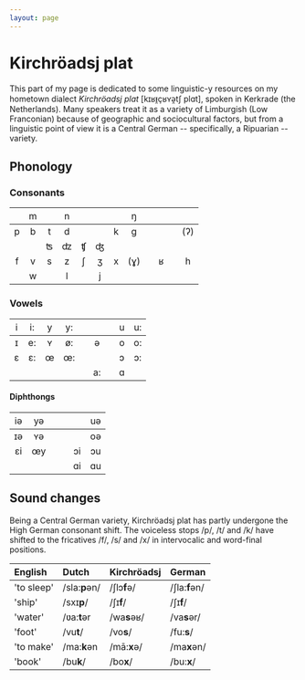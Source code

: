 ```yaml
---
layout: page
---
```


# Kirchröadsj plat

This part of my page is dedicated to some linguistic-y resources on my hometown dialect *Kirchröadsj plat* [kɪʁᵻ̯çʁʏə̯tʃ plɑt], spoken in Kerkrade (the Netherlands). Many speakers treat it as a variety of Limburgish (Low Franconian) because of geographic and sociocultural factors, but from a linguistic point of view it is a Central German -- specifically, a Ripuarian -- variety.

## Phonology

### Consonants

| <span style="font-weight:normal"></span> | <span style="font-weight:normal">m</span> | <span style="font-weight:normal"></span> | <span style="font-weight:normal">n</span> | <span style="font-weight:normal"></span> | <span style="font-weight:normal"></span> | <span style="font-weight:normal"></span> | <span style="font-weight:normal">ŋ</span> | <span style="font-weight:normal"></span> | <span style="font-weight:normal"></span> | <span style="font-weight:normal"></span> | <span style="font-weight:normal"></span> |
| :-: | :-: | :-: | :-: | :-: | :-: | :-: | :-: | :-: | :-: | :-: | :-: |
|  p  |  b  |  t  |  d  |     |     |  k  |  ɡ  |     |     |     | (ʔ) |
|     |     |  ʦ  |  ʣ  |  ʧ  |  ʤ  |     |     |     |     |     |     |
|  f  |  v  |  s  |  z  |  ʃ  |  ʒ  |  x  | (ɣ) |     |  ʁ  |     |  h  |
|     |  w  |     |  l  |     |  j  |     |     |     |     |     |     |

### Vowels

| <span style="font-weight:normal">i</span> | <span style="font-weight:normal">i:</span> | <span style="font-weight:normal">y</span> | <span style="font-weight:normal">y:</span> | <span style="font-weight:normal"></span> | <span style="font-weight:normal"></span> | <span style="font-weight:normal"></span> | <span style="font-weight:normal">u</span> | <span style="font-weight:normal">u:</span> |
| :-: | :-: | :-: | :-: | :-: | :-: | :-: | :-: | :-: |
|  ɪ  |  e: |  ʏ  |  ø: |     |  ə  |     |  o  |  o: |
|  ɛ  |  ɛ: |  œ  |  œ: |     |     |     |  ɔ  |  ɔ: |
|     |     |     |     |     |  a: |     |  ɑ  |     |

#### Diphthongs

| <span style="font-weight:normal">iə</span> | <span style="font-weight:normal">yə</span> | <span style="font-weight:normal"></span> | <span style="font-weight:normal"></span> | <span style="font-weight:normal"></span> | <span style="font-weight:normal">uə</span> |
| :-: | :-: | :-: | :-: | :-: | :-: |
|  ɪə |  ʏə |     |     |     |  oə |
|  ɛi |  œy |     |     |  ɔi |  ɔu |
|     |     |     |     |  ɑi |  ɑu |

## Sound changes

Being a Central German variety, Kirchröadsj plat has partly undergone the High German consonant shift. The voiceless stops /p/, /t/ and /k/ have shifted to the fricatives /f/, /s/ and /x/ in intervocalic and word-final positions.

| English | Dutch | Kirchröadsj | German |
| :------ | :---- | :---------- | :----- |
| 'to sleep' | /sla:**p**ən/ | /ʃlɔ**f**ə/ | /ʃla:**f**ən/ |
| 'ship' | /sxɪ**p**/ | /ʃɪ**f**/ | /ʃɪ**f**/ |
| 'water' | /ʋa:**t**ər | /wa**s**əʁ/ | /va**s**ər/ |
| 'foot' | /vu**t**/ | /vo**s**/ | /fu:**s**/ |
| 'to make' | /ma:**k**ən | /mā:**x**ə/ | /ma**x**ən/ |
| 'book' | /bu**k**/ | /bo**x**/ | /bu:**x**/ |
